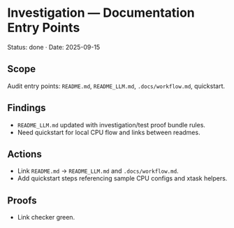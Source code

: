 # Investigation — Documentation Entry Points

Status: done · Date: 2025-09-15

## Scope

Audit entry points: `README.md`, `README_LLM.md`, `.docs/workflow.md`, quickstart.

## Findings

- `README_LLM.md` updated with investigation/test proof bundle rules.
- Need quickstart for local CPU flow and links between readmes.

## Actions

- Link `README.md` → `README_LLM.md` and `.docs/workflow.md`.
- Add quickstart steps referencing sample CPU configs and xtask helpers.

## Proofs

- Link checker green.
